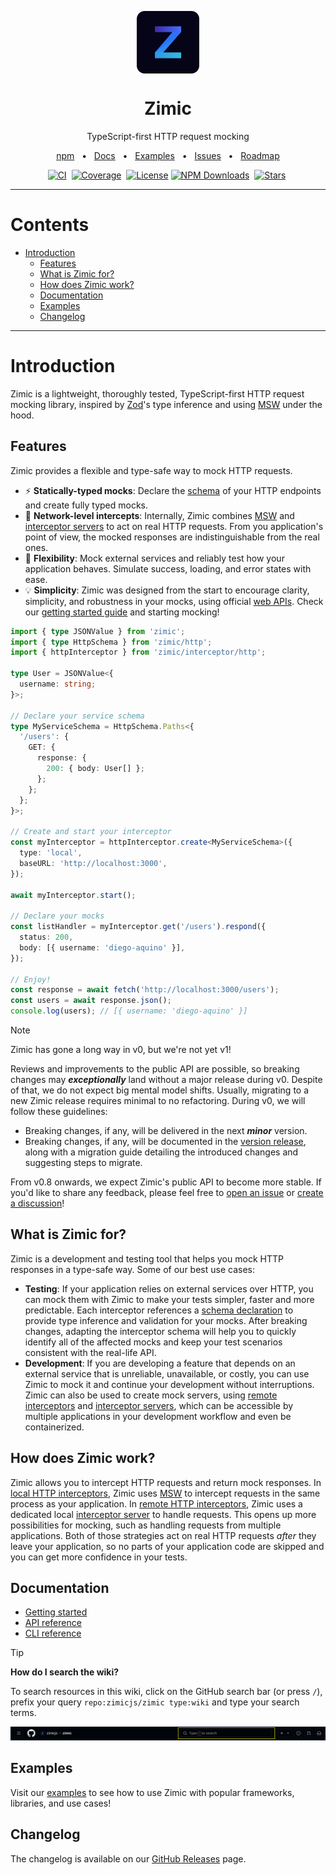 <p align="center">
  <img src="../zimic.png" align="center" width="100px" height="100px">
</p>

<h1 align="center">
  Zimic
</h1>

<p align="center">
  TypeScript-first HTTP request mocking
</p>

<p align="center">
  <a href="https://www.npmjs.com/package/zimic">npm</a>
  <span>&nbsp;&nbsp;•&nbsp;&nbsp;</span>
  <a href="https://github.com/zimicjs/zimic/wiki">Docs</a>
  <span>&nbsp;&nbsp;•&nbsp;&nbsp;</span>
  <a href="https://github.com/zimicjs/zimic/wiki/examples">Examples</a>
  <span>&nbsp;&nbsp;•&nbsp;&nbsp;</span>
  <a href="https://github.com/zimicjs/zimic/issues">Issues</a>
  <span>&nbsp;&nbsp;•&nbsp;&nbsp;</span>
  <a href="https://github.com/orgs/zimicjs/projects/1/views/5">Roadmap</a>
</p>

<div align="center">

[![CI](https://github.com/zimicjs/zimic/actions/workflows/ci.yaml/badge.svg?branch=canary)](https://github.com/zimicjs/zimic/actions/workflows/ci.yaml)&nbsp;
[![Coverage](https://img.shields.io/badge/Coverage-100%25-31C654?labelColor=353C43)](https://github.com/zimicjs/zimic/actions)&nbsp;
[![License](https://img.shields.io/github/license/zimicjs/zimic?color=0E69BE&label=License&labelColor=353C43)](https://github.com/zimicjs/zimic/blob/canary/LICENSE.md)
[![NPM Downloads](https://img.shields.io/npm/dm/zimic?style=flat&logo=npm&color=0E69BE&label=Downloads&labelColor=353C43)](https://www.npmjs.com/package/zimic)&nbsp;
[![Stars](https://img.shields.io/github/stars/zimicjs/zimic)](https://github.com/zimicjs/zimic)&nbsp;

</div>

---

# Contents <!-- omit from toc -->

- [Introduction](#introduction)
  - [Features](#features)
  - [What is Zimic for?](#what-is-zimic-for)
  - [How does Zimic work?](#how-does-zimic-work)
  - [Documentation](#documentation)
  - [Examples](#examples)
  - [Changelog](#changelog)

---

# Introduction

Zimic is a lightweight, thoroughly tested, TypeScript-first HTTP request mocking library, inspired by
[Zod](https://github.com/colinhacks/zod)'s type inference and using [MSW](https://github.com/mswjs/msw) under the hood.

## Features

Zimic provides a flexible and type-safe way to mock HTTP requests.

- :zap: **Statically-typed mocks**: Declare the
  [schema](https://github.com/zimicjs/zimic/wiki/api-zimic-interceptor-http-schemas) of your HTTP endpoints and create
  fully typed mocks.
- :link: **Network-level intercepts**: Internally, Zimic combines [MSW](https://github.com/mswjs/msw) and
  [interceptor servers](https://github.com/zimicjs/zimic/wiki/cli-zimic-server#zimic-server) to act on real HTTP
  requests. From you application's point of view, the mocked responses are indistinguishable from the real ones.
- :wrench: **Flexibility**: Mock external services and reliably test how your application behaves. Simulate success,
  loading, and error states with ease.
- :bulb: **Simplicity**: Zimic was designed from the start to encourage clarity, simplicity, and robustness in your
  mocks, using official [web APIs](https://developer.mozilla.org/docs/Web/API). Check our
  [getting started guide](https://github.com/zimicjs/zimic/wiki/getting-started) and starting mocking!

```ts
import { type JSONValue } from 'zimic';
import { type HttpSchema } from 'zimic/http';
import { httpInterceptor } from 'zimic/interceptor/http';

type User = JSONValue<{
  username: string;
}>;

// Declare your service schema
type MyServiceSchema = HttpSchema.Paths<{
  '/users': {
    GET: {
      response: {
        200: { body: User[] };
      };
    };
  };
}>;

// Create and start your interceptor
const myInterceptor = httpInterceptor.create<MyServiceSchema>({
  type: 'local',
  baseURL: 'http://localhost:3000',
});

await myInterceptor.start();

// Declare your mocks
const listHandler = myInterceptor.get('/users').respond({
  status: 200,
  body: [{ username: 'diego-aquino' }],
});

// Enjoy!
const response = await fetch('http://localhost:3000/users');
const users = await response.json();
console.log(users); // [{ username: 'diego-aquino' }]
```

> [!NOTE]
>
> Zimic has gone a long way in v0, but we're not yet v1!
>
> Reviews and improvements to the public API are possible, so breaking changes may **_exceptionally_** land without a
> major release during v0. Despite of that, we do not expect big mental model shifts. Usually, migrating to a new Zimic
> release requires minimal to no refactoring. During v0, we will follow these guidelines:
>
> - Breaking changes, if any, will be delivered in the next **_minor_** version.
> - Breaking changes, if any, will be documented in the [version release](https://github.com/zimicjs/zimic/releases),
>   along with a migration guide detailing the introduced changes and suggesting steps to migrate.
>
> From v0.8 onwards, we expect Zimic's public API to become more stable. If you'd like to share any feedback, please
> feel free to [open an issue](https://github.com/zimicjs/zimic/issues/new) or
> [create a discussion](https://github.com/zimicjs/zimic/discussions/new/choose)!

## What is Zimic for?

Zimic is a development and testing tool that helps you mock HTTP responses in a type-safe way. Some of our best use
cases:

- **Testing**: If your application relies on external services over HTTP, you can mock them with Zimic to make your
  tests simpler, faster and more predictable. Each interceptor references a
  [schema declaration](api-zimic-interceptor-http-schemas) to provide type inference and validation for your mocks.
  After breaking changes, adapting the interceptor schema will help you to quickly identify all of the affected mocks
  and keep your test scenarios consistent with the real-life API.
- **Development**: If you are developing a feature that depends on an external service that is unreliable, unavailable,
  or costly, you can use Zimic to mock it and continue your development without interruptions. Zimic can also be used to
  create mock servers, using [remote interceptors](getting-started#remote-http-interceptors) and
  [interceptor servers](cli-zimic-server#zimic-server), which can be accessible by multiple applications in your
  development workflow and even be containerized.

## How does Zimic work?

Zimic allows you to intercept HTTP requests and return mock responses. In
[local HTTP interceptors](getting-started#local-http-interceptors), Zimic uses [MSW](https://github.com/mswjs/msw) to
intercept requests in the same process as your application. In
[remote HTTP interceptors](getting-started#remote-http-interceptors), Zimic uses a dedicated local
[interceptor server](cli-zimic-server#zimic-server) to handle requests. This opens up more possibilities for mocking,
such as handling requests from multiple applications. Both of those strategies act on real HTTP requests _after_ they
leave your application, so no parts of your application code are skipped and you can get more confidence in your tests.

## Documentation

- [Getting started](getting-started)
- [API reference](api-zimic)
- [CLI reference](cli-zimic)

> [!TIP]
>
> **How do I search the wiki?**
>
> To search resources in this wiki, click on the GitHub search bar (or press `/`), prefix your query
> `repo:zimicjs/zimic type:wiki` and type your search terms.
>
> ![GitHub search bar on the repository header](./home-wiki-search.png)

## Examples

Visit our [examples](../../examples/README.md) to see how to use Zimic with popular frameworks, libraries, and use
cases!

## Changelog

The changelog is available on our [GitHub Releases](https://github.com/zimicjs/zimic/releases) page.
